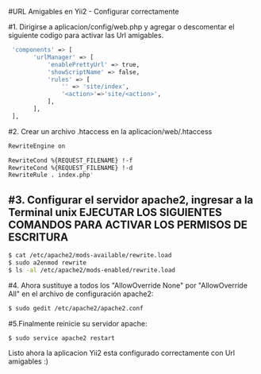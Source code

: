 #URL Amigables en Yii2 - Configurar correctamente

#1. Dirigirse a aplicacion/config/web.php y agregar o descomentar el siguiente codigo para activar las Url amigables.
 ```bash
  'components' => [
        'urlManager' => [
            'enablePrettyUrl' => true,
            'showScriptName' => false,
            'rules' => [
                '' => 'site/index',
                '<action>'=>'site/<action>',
            ],
        ],
  ],
  ```
#2. Crear un archivo .htaccess en la aplicacion/web/.htaccess
```bash
RewriteEngine on

RewriteCond %{REQUEST_FILENAME} !-f
RewriteCond %{REQUEST_FILENAME} !-d
RewriteRule . index.php'
```

#3. Configurar el servidor apache2, ingresar a la Terminal unix
  EJECUTAR LOS SIGUIENTES COMANDOS PARA ACTIVAR LOS PERMISOS DE ESCRITURA
--------------------------------------------------------------------------
```bash
$ cat /etc/apache2/mods-available/rewrite.load
$ sudo a2enmod rewrite
$ ls -al /etc/apache2/mods-enabled/rewrite.load
```
#4. Ahora sustituye a todos los "AllowOverride None" por "AllowOverride All" en el archivo de configuración apache2:
```bash
$ sudo gedit /etc/apache2/apache2.conf
```
#5.Finalmente reinicie su servidor apache:
```bash
$ sudo service apache2 restart
```

Listo ahora la aplicacion Yii2 esta configurado correctamente con Url amigables :) 
